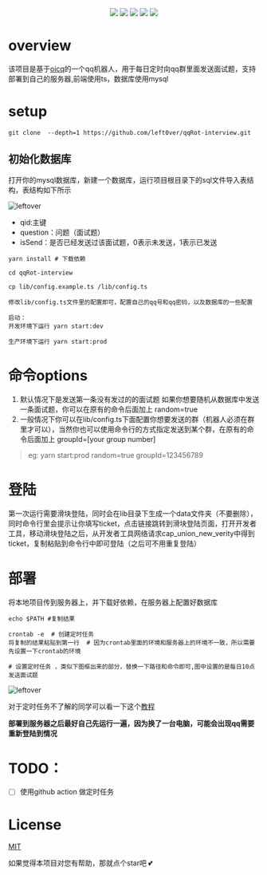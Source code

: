 
<div align="center">
<img src="https://api.leftover.cn/api/last-updated/shields?owner=left0ver&repo=qqRot-interview"/>
<img src="https://img.shields.io/github/license/left0ver/qqRot-interview"/>
<img src="https://img.shields.io/github/package-json/v/left0ver/qqRot-interview"/>
<img src="https://img.shields.io/badge/language-typescript-blue"/>
<img src="https://img.shields.io/badge/database-mysql-%230074a3"/>
</div>

# overview

该项目是基于[oicq](https://github.com/takayama-lily/oicq)的一个qq机器人，用于每日定时向qq群里面发送面试题，支持部署到自己的服务器,前端使用ts，数据库使用mysql

# setup
``` shell
git clone  --depth=1 https://github.com/left0ver/qqRot-interview.git
```
## 初始化数据库

打开你的mysql数据库，新建一个数据库，运行项目根目录下的sql文件导入表结构，表结构如下所示

![leftover](https://leftover-md.oss-cn-guangzhou.aliyuncs.com/img-md/20220916213014-2022-09-16.png)

- qid:主键
- question：问题（面试题）
- isSend：是否已经发送过该面试题，0表示未发送，1表示已发送
```
yarn install # 下载依赖

cd qqRot-interview

cp lib/config.example.ts /lib/config.ts

修改lib/config.ts文件里的配置即可，配置自己的qq号和qq密码，以及数据库的一些配置

启动：
开发环境下运行 yarn start:dev

生产环境下运行 yarn start:prod
```

# 命令options
1. 默认情况下是发送第一条没有发过的的面试题
如果你想要随机从数据库中发送一条面试题，你可以在原有的命令后面加上 random=true
2. 一般情况下你可以在lib/config.ts下面配置你想要发送的群（机器人必须在群里才可以），当然你也可以使用命令行的方式指定发送到某个群，在原有的命令后面加上  groupId=[your group number]

> eg: yarn start:prod random=true groupId=123456789


# 登陆
第一次运行需要滑块登陆，同时会在lib目录下生成一个data文件夹（不要删除），同时命令行里会提示让你填写ticket，点击链接跳转到滑块登陆页面，打开开发者工具，移动滑块登陆之后，从开发者工具网络请求cap_union_new_verity中得到ticket，复制粘贴到命令行中即可登陆（之后可不用重复登陆）

# 部署

将本地项目传到服务器上，并下载好依赖，在服务器上配置好数据库

```shell
echo $PATH #复制结果

crontab -e  # 创建定时任务
将复制的结果粘贴到第一行  # 因为crontab里面的环境和服务器上的环境不一致，所以需要先设置一下crontab的环境

# 设置定时任务 ，类似下图框出来的部分，替换一下路径和命令即可,图中设置的是每日10点发送面试题
```
![leftover](https://leftover-md.oss-cn-guangzhou.aliyuncs.com/img-md/20220916225908-2022-09-16.png)

对于定时任务不了解的同学可以看一下这个[教程](https://www.cnblogs.com/colinliu/p/crontab.html)

**部署到服务器之后最好自己先运行一遍，因为换了一台电脑，可能会出现qq需要重新登陆到情况**

# TODO：
 - [ ] 使用github action 做定时任务

# License

[MIT](https://github.com/left0ver/qqRot-interview/blob/main/LICENSE)

如果觉得本项目对您有帮助，那就点个star吧 💕

